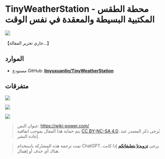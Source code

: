 # TinyWeatherStation - محطة الطقس المكتبية البسيطة والمعقدة في نفس الوقت

![](https://wiki-media-1253965369.cos.ap-guangzhou.myqcloud.com/img/202308132245962.png)

【جاري تحرير المقالة...】

## الموارد

- مستودع GitHub: [**linyuxuanlin/TinyWeatherStation**](https://github.com/linyuxuanlin/TinyWeatherStation)

## متفرقات

![](https://wiki-media-1253965369.cos.ap-guangzhou.myqcloud.com/img/202308132244295.png)

![](https://wiki-media-1253965369.cos.ap-guangzhou.myqcloud.com/img/202308132245903.png)

![](https://wiki-media-1253965369.cos.ap-guangzhou.myqcloud.com/img/202308132245214.png)

> عنوان النص: <https://wiki-power.com/>  
> يتم حماية هذا المقال بموجب اتفاقية [CC BY-NC-SA 4.0](https://creativecommons.org/licenses/by/4.0/deed.zh)، يُرجى ذكر المصدر عند إعادة النشر.

> تمت ترجمة هذه المشاركة باستخدام ChatGPT، يرجى [**تزويدنا بتعليقاتكم**](https://github.com/linyuxuanlin/Wiki_MkDocs/issues/new) إذا كانت هناك أي حذف أو إهمال.